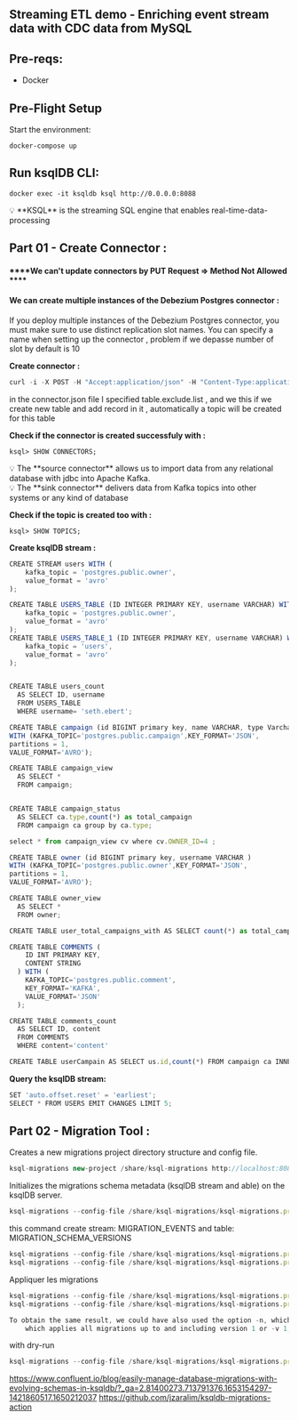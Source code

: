 ## ******Streaming ETL demo - Enriching event stream data with CDC data from MySQL******

## ****Pre-reqs:****

- Docker

## **Pre-Flight Setup**

Start the environment:

`docker-compose up`

## ****Run ksqlDB CLI:****

`docker exec -it ksqldb ksql http://0.0.0.0:8088`

<aside>
💡 **KSQL** is the streaming SQL engine that enables real-time-data-processing

</aside>

## ****Part 01 - Create Connector :****
#### ****We can't update connectors by PUT Request => Method Not Allowed ****
#### ****We can create multiple instances of the Debezium Postgres connector :****
If you deploy multiple instances of the Debezium Postgres connector, you must make sure to use distinct replication slot names.
You can specify a name when setting up the connector , problem if we depasse number of slot by default is 10

**Create connector :**

```jsx
curl -i -X POST -H "Accept:application/json" -H "Content-Type:application/json" 127.0.0.1:8083/connectors/ --data "@connector.json"
```
in the connector.json file I specified table.exclude.list , and we this if we create new table and add record in it , automatically a topic will be created for this table

**Check if the connector is created successfuly with :**

`ksql> SHOW CONNECTORS;`

<aside>
💡 The **source connector** allows us to import data from any relational database with jdbc into Apache Kafka.

</aside>

<aside>
💡 The **sink connector** delivers data from Kafka topics into other systems or any kind of database

</aside>

**Check if the topic is created too with :**

`ksql> SHOW TOPICS;`

**Create ksqlDB stream  :**

```jsx
CREATE STREAM users WITH (
    kafka_topic = 'postgres.public.owner',
    value_format = 'avro'
);

CREATE TABLE USERS_TABLE (ID INTEGER PRIMARY KEY, username VARCHAR) WITH (
    kafka_topic = 'postgres.public.owner',
    value_format = 'avro'
);
CREATE TABLE USERS_TABLE_1 (ID INTEGER PRIMARY KEY, username VARCHAR) WITH (
    kafka_topic = 'users',
    value_format = 'avro'
);


CREATE TABLE users_count 
  AS SELECT ID, username 
  FROM USERS_TABLE 
  WHERE username= 'seth.ebert';
```


```jsx
CREATE TABLE campaign (id BIGINT primary key, name VARCHAR, type Varchar, owner_id BIGINT )
WITH (KAFKA_TOPIC='postgres.public.campaign',KEY_FORMAT='JSON',
partitions = 1,
VALUE_FORMAT='AVRO');

CREATE TABLE campaign_view 
  AS SELECT *
  FROM campaign;


CREATE TABLE campaign_status
  AS SELECT ca.type,count(*) as total_campaign
  FROM campaign ca group by ca.type;

select * from campaign_view cv where cv.OWNER_ID=4 ;
```

```jsx
CREATE TABLE owner (id BIGINT primary key, username VARCHAR )
WITH (KAFKA_TOPIC='postgres.public.owner',KEY_FORMAT='JSON',
partitions = 1,
VALUE_FORMAT='AVRO');

CREATE TABLE owner_view 
  AS SELECT *
  FROM owner;
```



```jsx
CREATE TABLE user_total_campaigns_with AS SELECT count(*) as total_campaigns,ow.ID FROM campaign ca  JOIN owner ow ON ca.owner_id = ow.ID GROUP BY ow.id;

```
```jsx
CREATE TABLE COMMENTS (
    ID INT PRIMARY KEY, 
    CONTENT STRING
  ) WITH (
    KAFKA_TOPIC='postgres.public.comment',
    KEY_FORMAT='KAFKA',
    VALUE_FORMAT='JSON'
  );

CREATE TABLE comments_count 
  AS SELECT ID, content 
  FROM COMMENTS
  WHERE content='content'
```



```jsx
CREATE TABLE userCampain AS SELECT us.id,count(*) FROM campaign ca INNER JOIN users us  WITHIN 1 HOURS ON us.ID = ca.OWNER_ID GROUP BY us.id EMIT CHANGES;  
```

**Query the ksqlDB stream:**

```jsx
SET 'auto.offset.reset' = 'earliest';
SELECT * FROM USERS EMIT CHANGES LIMIT 5;
```

## ****Part 02 - Migration Tool :****
Creates a new migrations project directory structure and config file.
```jsx
ksql-migrations new-project /share/ksql-migrations http://localhost:8088
```
Initializes the migrations schema metadata (ksqlDB stream and able) on the ksqlDB server.
```jsx
ksql-migrations --config-file /share/ksql-migrations/ksql-migrations.properties initialize-metadata
```
this command create  stream: MIGRATION_EVENTS and table: MIGRATION_SCHEMA_VERSIONS
```jsx
ksql-migrations --config-file /share/ksql-migrations/ksql-migrations.properties create Add_owner_table
ksql-migrations --config-file /share/ksql-migrations/ksql-migrations.properties create Add_owner_mv
```

Appliquer les migrations
```jsx
ksql-migrations --config-file /share/ksql-migrations/ksql-migrations.properties apply --next
ksql-migrations --config-file /share/ksql-migrations/ksql-migrations.properties apply --all

To obtain the same result, we could have also used the option -n, which applies the next unapplied migration file, -u 1, 
    which applies all migrations up to and including version 1 or -v 1, which applies version 1.
```
with dry-run
```jsx
ksql-migrations --config-file /share/ksql-migrations/ksql-migrations.properties apply --next --dry-run  
```

https://www.confluent.io/blog/easily-manage-database-migrations-with-evolving-schemas-in-ksqldb/?_ga=2.81400273.713791376.1653154297-1421860517.1650212037
https://github.com/jzaralim/ksqldb-migrations-action



